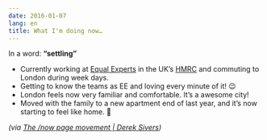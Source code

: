 ```yaml
---
date: 2016-01-07
lang: en
title: What I'm doing now…
---
```


In a word: **“settling”**

* Currently working at [Equal Experts](http://equalexperts.com/) in the UK’s [HMRC](https://www.gov.uk/) and commuting to London during week days.
* Getting to know the teams as EE and loving every minute of it! 😉
* London feels now very familiar and comfortable. It’s a awesome city!
* Moved with the family to a new apartment end of last year, and it’s now starting to feel like home. 🙂

*(via [The /now page movement | Derek Sivers](http://sivers.org/nowff))*
